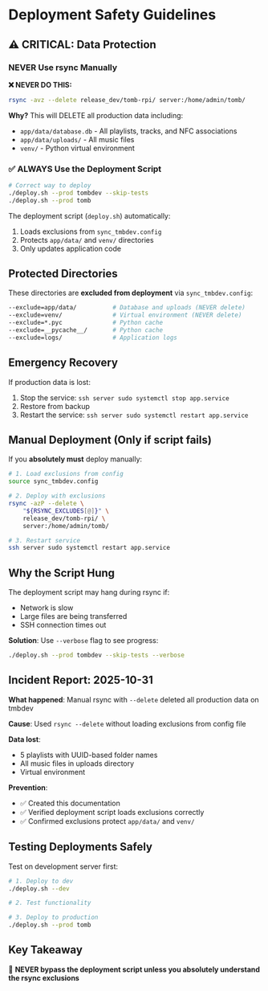 # Deployment Safety Guidelines

## ⚠️ CRITICAL: Data Protection

### NEVER Use rsync Manually

**❌ NEVER DO THIS:**
```bash
rsync -avz --delete release_dev/tomb-rpi/ server:/home/admin/tomb/
```

**Why?** This will DELETE all production data including:
- `app/data/database.db` - All playlists, tracks, and NFC associations
- `app/data/uploads/` - All music files
- `venv/` - Python virtual environment

### ✅ ALWAYS Use the Deployment Script

```bash
# Correct way to deploy
./deploy.sh --prod tombdev --skip-tests
./deploy.sh --prod tomb
```

The deployment script (`deploy.sh`) automatically:
1. Loads exclusions from `sync_tmbdev.config`
2. Protects `app/data/` and `venv/` directories
3. Only updates application code

## Protected Directories

These directories are **excluded from deployment** via `sync_tmbdev.config`:

```bash
--exclude=app/data/          # Database and uploads (NEVER delete)
--exclude=venv/              # Virtual environment (NEVER delete)
--exclude=*.pyc              # Python cache
--exclude=__pycache__/       # Python cache
--exclude=logs/              # Application logs
```

## Emergency Recovery

If production data is lost:
1. Stop the service: `ssh server sudo systemctl stop app.service`
2. Restore from backup
3. Restart the service: `ssh server sudo systemctl restart app.service`

## Manual Deployment (Only if script fails)

If you **absolutely must** deploy manually:

```bash
# 1. Load exclusions from config
source sync_tmbdev.config

# 2. Deploy with exclusions
rsync -azP --delete \
    "${RSYNC_EXCLUDES[@]}" \
    release_dev/tomb-rpi/ \
    server:/home/admin/tomb/

# 3. Restart service
ssh server sudo systemctl restart app.service
```

## Why the Script Hung

The deployment script may hang during rsync if:
- Network is slow
- Large files are being transferred
- SSH connection times out

**Solution**: Use `--verbose` flag to see progress:
```bash
./deploy.sh --prod tombdev --skip-tests --verbose
```

## Incident Report: 2025-10-31

**What happened**: Manual rsync with `--delete` deleted all production data on tmbdev

**Cause**: Used `rsync --delete` without loading exclusions from config file

**Data lost**:
- 5 playlists with UUID-based folder names
- All music files in uploads directory
- Virtual environment

**Prevention**:
- ✅ Created this documentation
- ✅ Verified deployment script loads exclusions correctly
- ✅ Confirmed exclusions protect `app/data/` and `venv/`

## Testing Deployments Safely

Test on development server first:
```bash
# 1. Deploy to dev
./deploy.sh --dev

# 2. Test functionality

# 3. Deploy to production
./deploy.sh --prod tomb
```

## Key Takeaway

🚨 **NEVER bypass the deployment script unless you absolutely understand the rsync exclusions**
